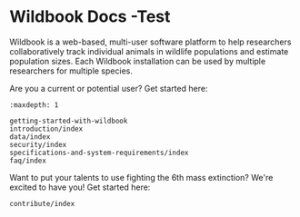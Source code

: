 # Wildbook Docs -Test

Wildbook is a web-based, multi-user software platform to help researchers collaboratively track individual animals in wildlife populations and estimate population sizes. Each Wildbook installation can be used by multiple researchers for multiple species.

Are you a current or potential user? Get started here:

```{toctree}
:maxdepth: 1

getting-started-with-wildbook
introduction/index
data/index
security/index
specifications-and-system-requirements/index
faq/index
```

Want to put your talents to use fighting the 6th mass extinction? We're excited to have you! Get started here:

```{toctree}
contribute/index
```
